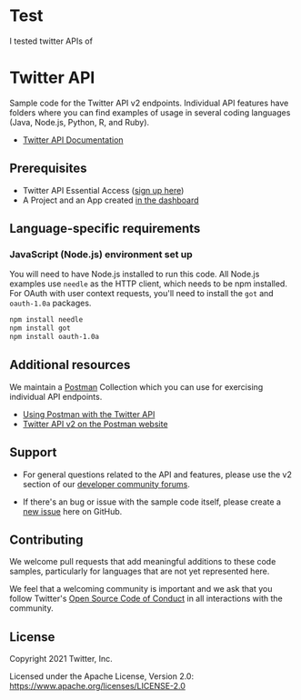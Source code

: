 # Test
I tested twitter APIs of 

# Twitter API 
Sample code for the Twitter API v2 endpoints.
Individual API features have folders where you can find examples of usage in several coding languages (Java, Node.js, Python, R, and Ruby).

* [Twitter API Documentation](https://developer.twitter.com/en/docs/twitter-api/getting-started/about-twitter-api)

## Prerequisites

* Twitter API Essential Access ([sign up here](https://t.co/signup))
* A Project and an App created [in the dashboard](https://developer.twitter.com/en/portal/dashboard)


## Language-specific requirements


### JavaScript (Node.js) environment set up

You will need to have Node.js installed to run this code. All Node.js examples use `needle` as the HTTP client, which needs to be npm installed. For OAuth with user context requests, you'll need to install the `got` and `oauth-1.0a` packages.

```bash
npm install needle
npm install got
npm install oauth-1.0a
```


## Additional resources

We maintain a [Postman](https://getpostman.com) Collection which you can use for exercising individual API endpoints.

* [Using Postman with the Twitter API](https://developer.twitter.com/en/docs/tutorials/postman-getting-started)
* [Twitter API v2 on the Postman website](https://t.co/twitter-api-postman)

## Support

* For general questions related to the API and features, please use the v2 section of our [developer community forums](https://twittercommunity.com/c/twitter-api/twitter-api-v2/65).

* If there's an bug or issue with the sample code itself, please create a [new issue](https://github.com/twitterdev/Twitter-API-v2-sample-code/issues) here on GitHub.

## Contributing

We welcome pull requests that add meaningful additions to these code samples, particularly for languages that are not yet represented here.

We feel that a welcoming community is important and we ask that you follow Twitter's [Open Source Code of Conduct](https://github.com/twitter/.github/blob/main/code-of-conduct.md) in all interactions with the community.

## License

Copyright 2021 Twitter, Inc.

Licensed under the Apache License, Version 2.0: https://www.apache.org/licenses/LICENSE-2.0
